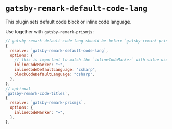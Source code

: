 # `gatsby-remark-default-code-lang`

This plugin sets default code block or inline code language.

Use together with `gatsby-remark-prismjs`:

```js
// gatsby-remark-default-code-lang should be before `gatsby-remark-prismjs` and `gatsby-remark-code-titles` (if you use it)
{
  resolve: `gatsby-remark-default-code-lang`,
  options: {
    // this is important to match the `inlineCodeMarker` with value used in `gatsby-remark-prismjs` configuration
    inlineCodeMarker: "¬",
    inlineCodeDefaultLanguage: "csharp",
    blockCodeDefaultLanguage: "csharp",
  },
},
// optional
`gatsby-remark-code-titles`,
{
  resolve: `gatsby-remark-prismjs`,
  options: {
    inlineCodeMarker: "¬",
  },
},
```

